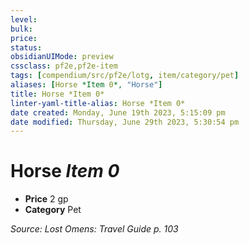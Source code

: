 ```yaml
---
level:
bulk:
price:
status:
obsidianUIMode: preview
cssclass: pf2e,pf2e-item
tags: [compendium/src/pf2e/lotg, item/category/pet]
aliases: [Horse *Item 0*, "Horse"]
title: Horse *Item 0*
linter-yaml-title-alias: Horse *Item 0*
date created: Monday, June 19th 2023, 5:15:09 pm
date modified: Thursday, June 29th 2023, 5:30:54 pm
---
```


# Horse *Item 0*

- **Price** 2 gp
- **Category** Pet

*Source: Lost Omens: Travel Guide p. 103*
